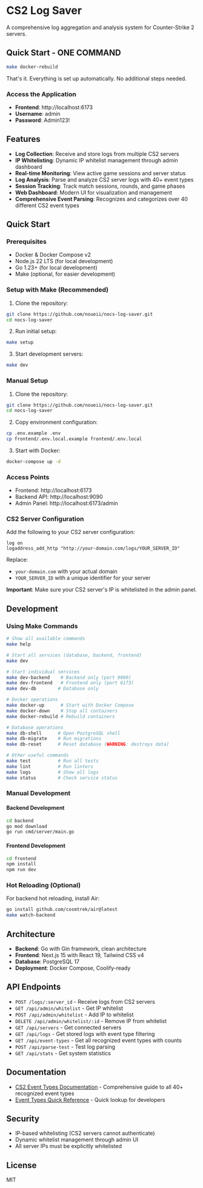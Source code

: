 # CS2 Log Saver

A comprehensive log aggregation and analysis system for Counter-Strike 2 servers.

## Quick Start - ONE COMMAND

```bash
make docker-rebuild
```

That's it. Everything is set up automatically. No additional steps needed.

### Access the Application
- **Frontend**: http://localhost:6173
- **Username**: admin
- **Password**: Admin123!

## Features

- **Log Collection**: Receive and store logs from multiple CS2 servers
- **IP Whitelisting**: Dynamic IP whitelist management through admin dashboard
- **Real-time Monitoring**: View active game sessions and server status
- **Log Analysis**: Parse and analyze CS2 server logs with 40+ event types
- **Session Tracking**: Track match sessions, rounds, and game phases
- **Web Dashboard**: Modern UI for visualization and management
- **Comprehensive Event Parsing**: Recognizes and categorizes over 40 different CS2 event types

## Quick Start

### Prerequisites

- Docker & Docker Compose v2
- Node.js 22 LTS (for local development)
- Go 1.23+ (for local development)
- Make (optional, for easier development)

### Setup with Make (Recommended)

1. Clone the repository:
```bash
git clone https://github.com/noueii/nocs-log-saver.git
cd nocs-log-saver
```

2. Run initial setup:
```bash
make setup
```

3. Start development servers:
```bash
make dev
```

### Manual Setup

1. Clone the repository:
```bash
git clone https://github.com/noueii/nocs-log-saver.git
cd nocs-log-saver
```

2. Copy environment configuration:
```bash
cp .env.example .env
cp frontend/.env.local.example frontend/.env.local
```

3. Start with Docker:
```bash
docker-compose up -d
```

### Access Points

- Frontend: http://localhost:6173
- Backend API: http://localhost:9090
- Admin Panel: http://localhost:6173/admin

### CS2 Server Configuration

Add the following to your CS2 server configuration:

```
log on
logaddress_add_http "http://your-domain.com/logs/YOUR_SERVER_ID"
```

Replace:
- `your-domain.com` with your actual domain
- `YOUR_SERVER_ID` with a unique identifier for your server

**Important**: Make sure your CS2 server's IP is whitelisted in the admin panel.

## Development

### Using Make Commands

```bash
# Show all available commands
make help

# Start all services (database, backend, frontend)
make dev

# Start individual services
make dev-backend    # Backend only (port 9090)
make dev-frontend   # Frontend only (port 6173)
make dev-db        # Database only

# Docker operations
make docker-up      # Start with Docker Compose
make docker-down    # Stop all containers
make docker-rebuild # Rebuild containers

# Database operations
make db-shell      # Open PostgreSQL shell
make db-migrate    # Run migrations
make db-reset      # Reset database (WARNING: destroys data)

# Other useful commands
make test          # Run all tests
make lint          # Run linters
make logs          # Show all logs
make status        # Check service status
```

### Manual Development

#### Backend Development

```bash
cd backend
go mod download
go run cmd/server/main.go
```

#### Frontend Development

```bash
cd frontend
npm install
npm run dev
```

### Hot Reloading (Optional)

For backend hot reloading, install Air:
```bash
go install github.com/cosmtrek/air@latest
make watch-backend
```

## Architecture

- **Backend**: Go with Gin framework, clean architecture
- **Frontend**: Next.js 15 with React 19, Tailwind CSS v4
- **Database**: PostgreSQL 17
- **Deployment**: Docker Compose, Coolify-ready

## API Endpoints

- `POST /logs/:server_id` - Receive logs from CS2 servers
- `GET /api/admin/whitelist` - Get IP whitelist
- `POST /api/admin/whitelist` - Add IP to whitelist
- `DELETE /api/admin/whitelist/:id` - Remove IP from whitelist
- `GET /api/servers` - Get connected servers
- `GET /api/logs` - Get stored logs with event type filtering
- `GET /api/event-types` - Get all recognized event types with counts
- `POST /api/parse-test` - Test log parsing
- `GET /api/stats` - Get system statistics

## Documentation

- [CS2 Event Types Documentation](./docs/CS2_EVENT_TYPES.md) - Comprehensive guide to all 40+ recognized event types
- [Event Types Quick Reference](./docs/EVENT_TYPES_QUICK_REFERENCE.md) - Quick lookup for developers

## Security

- IP-based whitelisting (CS2 servers cannot authenticate)
- Dynamic whitelist management through admin UI
- All server IPs must be explicitly whitelisted

## License

MIT